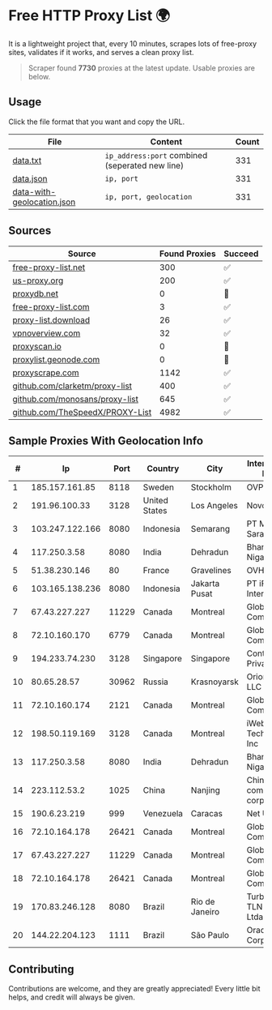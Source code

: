 
# Free HTTP Proxy List 🌍

It is a lightweight project that, every 10 minutes, scrapes lots of free-proxy sites, validates if it works, and serves a clean proxy list.


> Scraper found **7730** proxies at the latest update. Usable proxies are below.

## Usage

Click the file format that you want and copy the URL.


|File|Content|Count|
|----|-------|-----|
|[data.txt](https://raw.githubusercontent.com/themiralay/Proxy-List-World/master/data.txt)|`ip_address:port` combined (seperated new line)|331|
|[data.json](https://raw.githubusercontent.com/themiralay/Proxy-List-World/master/data.json)|`ip, port`|331|
|[data-with-geolocation.json](https://raw.githubusercontent.com/themiralay/Proxy-List-World/master/data-with-geolocation.json)|`ip, port, geolocation`|331|

## Sources

|Source|Found Proxies|Succeed|
|------|-------------|-------|
|[free-proxy-list.net](https://free-proxy-list.net)|300|✅|
|[us-proxy.org](https://www.us-proxy.org)|200|✅|
|[proxydb.net](http://proxydb.net)|0|🚫|
|[free-proxy-list.com](https://free-proxy-list.com/?page=&port=&type%5B%5D=http&type%5B%5D=https&up_time=0&search=Search)|3|✅|
|[proxy-list.download](https://www.proxy-list.download/HTTP)|26|✅|
|[vpnoverview.com](https://vpnoverview.com/privacy/anonymous-browsing/free-proxy-servers)|32|✅|
|[proxyscan.io](https://www.proxyscan.io)|0|🚫|
|[proxylist.geonode.com](https://proxylist.geonode.com/api/proxy-list?limit=300&page=1&sort_by=lastChecked&sort_type=desc&protocols=http,https)|0|🚫|
|[proxyscrape.com](https://api.proxyscrape.com/v2/?request=displayproxies&protocol=http&timeout=10000&country=all&ssl=all&anonymity=all)|1142|✅|
|[github.com/clarketm/proxy-list](https://raw.githubusercontent.com/clarketm/proxy-list/master/proxy-list-raw.txt)|400|✅|
|[github.com/monosans/proxy-list](https://raw.githubusercontent.com/monosans/proxy-list/main/proxies/http.txt)|645|✅|
|[github.com/TheSpeedX/PROXY-List](https://raw.githubusercontent.com/TheSpeedX/PROXY-List/master/http.txt)|4982|✅|


## Sample Proxies With Geolocation Info

|#|Ip|Port|Country|City|Internet Service Provider|
|-|--|----|-------|----|-------------------------|
|1|185.157.161.85|8118|Sweden|Stockholm|OVPN|
|2|191.96.100.33|3128|United States|Los Angeles|NovoServe B.V.|
|3|103.247.122.166|8080|Indonesia|Semarang|PT Media Sarana Data|
|4|117.250.3.58|8080|India|Dehradun|Bharat Sanchar Nigam Ltd|
|5|51.38.230.146|80|France|Gravelines|OVH SAS|
|6|103.165.138.236|8080|Indonesia|Jakarta Pusat|PT iForte Global Internet|
|7|67.43.227.227|11229|Canada|Montreal|GloboTech Communications|
|8|72.10.160.170|6779|Canada|Montreal|GloboTech Communications|
|9|194.233.74.230|3128|Singapore|Singapore|Contabo Asia Private Limited|
|10|80.65.28.57|30962|Russia|Krasnoyarsk|Orion Telecom LLC|
|11|72.10.160.174|2121|Canada|Montreal|GloboTech Communications|
|12|198.50.119.169|3128|Canada|Montreal|iWeb Technologies Inc|
|13|117.250.3.58|8080|India|Dehradun|Bharat Sanchar Nigam Ltd|
|14|223.112.53.2|1025|China|Nanjing|China Mobile communications corporation|
|15|190.6.23.219|999|Venezuela|Caracas|Net Uno|
|16|72.10.164.178|26421|Canada|Montreal|GloboTech Communications|
|17|67.43.227.227|11229|Canada|Montreal|GloboTech Communications|
|18|72.10.164.178|26421|Canada|Montreal|GloboTech Communications|
|19|170.83.246.128|8080|Brazil|Rio de Janeiro|Turbo Lognet TLN Telecom Ltda|
|20|144.22.204.123|1111|Brazil|São Paulo|Oracle Corporation|



## Contributing

Contributions are welcome, and they are greatly appreciated! Every
little bit helps, and credit will always be given.

